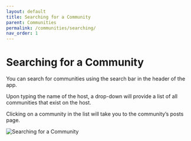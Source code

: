 ```yaml
---
layout: default
title: Searching for a Community
parent: Communities
permalink: /communities/searching/
nav_order: 1
---
```


# Searching for a Community

You can search for communities using the search bar in the header of the app.

Upon typing the name of the host, a drop-down will provide a list of all communities that exist on the host.

Clicking on a community in the list will take you to the community’s posts page.

![Searching for a Community](../../gifs/.gif)
